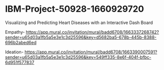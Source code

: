 # IBM-Project-50928-1660929720
Visualizing and Predicting Heart Diseases with an Interactive Dash Board

Empathy- https://app.mural.co/invitation/mural/badd6708/1663337268742?sender=u65d03a1fb5a5e3e1c3d25596&key=d5682ba5-678b-445b-8388-696b2abed6ed

Ideation- https://app.mural.co/invitation/mural/badd6708/1663390007591?sender=u65d03a1fb5a5e3e1c3d25596&key=549ff335-8e6f-404f-bfbc-6d951f577837
